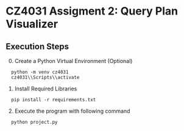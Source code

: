 # CZ4031 Assigment 2: Query Plan Visualizer

## Execution Steps

0. Create a Python Virtual Environment (Optional)

```shell
  python -m venv cz4031
  cz4031\\Scripts\\activate
```

1. Install Required Libraries
```shell
  pip install -r requirements.txt
```
  
2. Execute the program with following command
```shell
  python project.py
```
